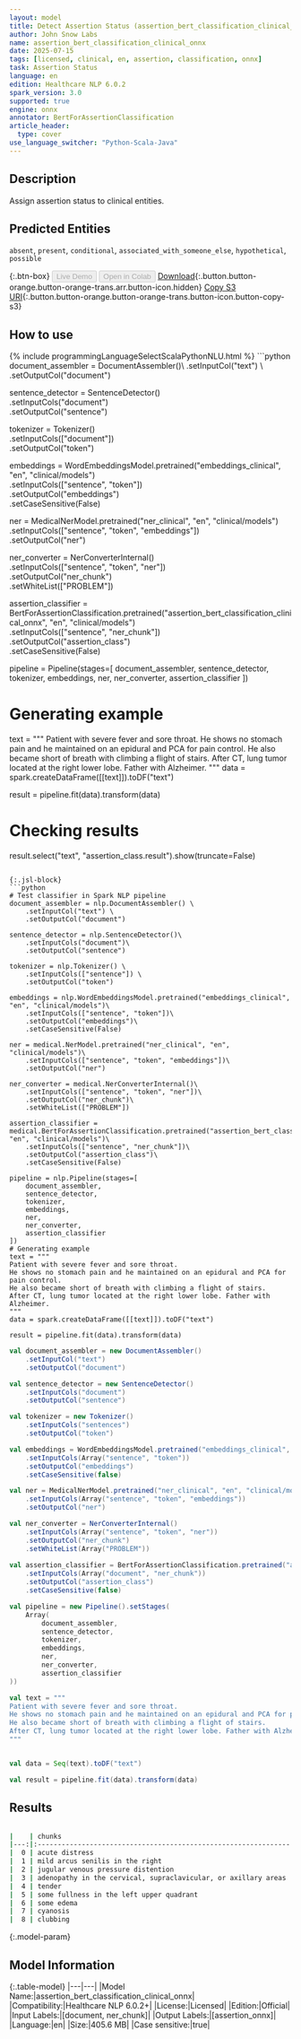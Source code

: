 ```yaml
---
layout: model
title: Detect Assertion Status (assertion_bert_classification_clinical_onnx)
author: John Snow Labs
name: assertion_bert_classification_clinical_onnx
date: 2025-07-15
tags: [licensed, clinical, en, assertion, classification, onnx]
task: Assertion Status
language: en
edition: Healthcare NLP 6.0.2
spark_version: 3.0
supported: true
engine: onnx
annotator: BertForAssertionClassification
article_header:
  type: cover
use_language_switcher: "Python-Scala-Java"
---
```


## Description

Assign assertion status to clinical entities.

## Predicted Entities

`absent`, `present`, `conditional`, `associated_with_someone_else`, `hypothetical`, `possible`

{:.btn-box}
<button class="button button-orange" disabled>Live Demo</button>
<button class="button button-orange" disabled>Open in Colab</button>
[Download](https://s3.amazonaws.com/auxdata.johnsnowlabs.com/clinical/models/assertion_bert_classification_clinical_onnx_en_6.0.2_3.0_1752593721962.zip){:.button.button-orange.button-orange-trans.arr.button-icon.hidden}
[Copy S3 URI](s3://auxdata.johnsnowlabs.com/clinical/models/assertion_bert_classification_clinical_onnx_en_6.0.2_3.0_1752593721962.zip){:.button.button-orange.button-orange-trans.button-icon.button-copy-s3}

## How to use



<div class="tabs-box" markdown="1">
{% include programmingLanguageSelectScalaPythonNLU.html %}
```python
document_assembler = DocumentAssembler()\
    .setInputCol("text") \
    .setOutputCol("document")

sentence_detector = SentenceDetector()\
    .setInputCols("document")\
    .setOutputCol("sentence")

tokenizer = Tokenizer()\
    .setInputCols(["document"])\
    .setOutputCol("token")
    
embeddings = WordEmbeddingsModel.pretrained("embeddings_clinical", "en", "clinical/models")\
    .setInputCols(["sentence", "token"])\
    .setOutputCol("embeddings")\
    .setCaseSensitive(False)

ner = MedicalNerModel.pretrained("ner_clinical", "en", "clinical/models")\
    .setInputCols(["sentence", "token", "embeddings"])\
    .setOutputCol("ner")

ner_converter = NerConverterInternal()\
    .setInputCols(["sentence", "token", "ner"])\
    .setOutputCol("ner_chunk")\
    .setWhiteList(["PROBLEM"])
    
assertion_classifier = BertForAssertionClassification.pretrained("assertion_bert_classification_clinical_onnx", "en", "clinical/models")\
    .setInputCols(["sentence", "ner_chunk"])\
    .setOutputCol("assertion_class")\
    .setCaseSensitive(False)
    
pipeline = Pipeline(stages=[
    document_assembler, 
    sentence_detector,
    tokenizer,
    embeddings,
    ner,
    ner_converter,
    assertion_classifier
])

# Generating example
text = """
Patient with severe fever and sore throat.
He shows no stomach pain and he maintained on an epidural and PCA for pain control.
He also became short of breath with climbing a flight of stairs.
After CT, lung tumor located at the right lower lobe. Father with Alzheimer.
"""
data = spark.createDataFrame([[text]]).toDF("text")
                              
result = pipeline.fit(data).transform(data)

# Checking results
result.select("text", "assertion_class.result").show(truncate=False)

```

{:.jsl-block}
```python
# Test classifier in Spark NLP pipeline
document_assembler = nlp.DocumentAssembler() \
    .setInputCol("text") \
    .setOutputCol("document")

sentence_detector = nlp.SentenceDetector()\
    .setInputCols("document")\
    .setOutputCol("sentence")
    
tokenizer = nlp.Tokenizer() \
    .setInputCols(["sentence"]) \
    .setOutputCol("token")

embeddings = nlp.WordEmbeddingsModel.pretrained("embeddings_clinical", "en", "clinical/models")\
    .setInputCols(["sentence", "token"])\
    .setOutputCol("embeddings")\
    .setCaseSensitive(False)

ner = medical.NerModel.pretrained("ner_clinical", "en", "clinical/models")\
    .setInputCols(["sentence", "token", "embeddings"])\
    .setOutputCol("ner")

ner_converter = medical.NerConverterInternal()\
    .setInputCols(["sentence", "token", "ner"])\
    .setOutputCol("ner_chunk")\
    .setWhiteList(["PROBLEM"])
    
assertion_classifier = medical.BertForAssertionClassification.pretrained("assertion_bert_classification_clinical_onnx", "en", "clinical/models")\
    .setInputCols(["sentence", "ner_chunk"])\
    .setOutputCol("assertion_class")\
    .setCaseSensitive(False)
    
pipeline = nlp.Pipeline(stages=[
    document_assembler, 
    sentence_detector,
    tokenizer,
    embeddings,
    ner,
    ner_converter,
    assertion_classifier
])
# Generating example
text = """
Patient with severe fever and sore throat.
He shows no stomach pain and he maintained on an epidural and PCA for pain control.
He also became short of breath with climbing a flight of stairs.
After CT, lung tumor located at the right lower lobe. Father with Alzheimer.
"""
data = spark.createDataFrame([[text]]).toDF("text")
                              
result = pipeline.fit(data).transform(data)

```
```scala
val document_assembler = new DocumentAssembler() 
    .setInputCol("text") 
    .setOutputCol("document")

val sentence_detector = new SentenceDetector()
    .setInputCols("document")
    .setOutputCol("sentence")

val tokenizer = new Tokenizer()
    .setInputCols("sentences")
    .setOutputCol("token")

val embeddings = WordEmbeddingsModel.pretrained("embeddings_clinical", "en", "clinical/models")
    .setInputCols(Array("sentence", "token"))
    .setOutputCol("embeddings")
    .setCaseSensitive(false)

val ner = MedicalNerModel.pretrained("ner_clinical", "en", "clinical/models")
    .setInputCols(Array("sentence", "token", "embeddings"))
    .setOutputCol("ner")

val ner_converter = NerConverterInternal()
    .setInputCols(Array("sentence", "token", "ner"))
    .setOutputCol("ner_chunk")
    .setWhiteList(Array("PROBLEM"))
        
val assertion_classifier = BertForAssertionClassification.pretrained("assertion_bert_classification_clinical_onnx", "en", "clinical/models")
    .setInputCols(Array("document", "ner_chunk"))
    .setOutputCol("assertion_class")
    .setCaseSensitive(false)

val pipeline = new Pipeline().setStages(
    Array(
        document_assembler, 
        sentence_detector,
        tokenizer, 
        embeddings,
        ner,
        ner_converter,
        assertion_classifier
))

val text = """
Patient with severe fever and sore throat.
He shows no stomach pain and he maintained on an epidural and PCA for pain control.
He also became short of breath with climbing a flight of stairs.
After CT, lung tumor located at the right lower lobe. Father with Alzheimer.
"""


val data = Seq(text).toDF("text")

val result = pipeline.fit(data).transform(data)

```
</div>

## Results

```bash

|    | chunks                                                         |   begin |   end | entities   | assertion   |   confidence |
|---:|:---------------------------------------------------------------|--------:|------:|:-----------|:------------|-------------:|
|  0 | acute distress                                                 |      43 |    56 | PROBLEM    | Absent      |     0.992191 |
|  1 | mild arcus senilis in the right                                |     191 |   221 | PROBLEM    | Present     |     0.99537  |
|  2 | jugular venous pressure distention                             |     380 |   413 | PROBLEM    | Absent      |     0.997313 |
|  3 | adenopathy in the cervical, supraclavicular, or axillary areas |     428 |   489 | PROBLEM    | Absent      |     0.996413 |
|  4 | tender                                                         |     514 |   519 | PROBLEM    | Absent      |     0.995015 |
|  5 | some fullness in the left upper quadrant                       |     535 |   574 | PROBLEM    | Possible    |     0.524748 |
|  6 | some edema                                                     |     660 |   669 | PROBLEM    | Present     |     0.987595 |
|  7 | cyanosis                                                       |     679 |   686 | PROBLEM    | Absent      |     0.996593 |
|  8 | clubbing                                                       |     692 |   699 | PROBLEM    | Absent      |     0.996629 |

```

{:.model-param}
## Model Information

{:.table-model}
|---|---|
|Model Name:|assertion_bert_classification_clinical_onnx|
|Compatibility:|Healthcare NLP 6.0.2+|
|License:|Licensed|
|Edition:|Official|
|Input Labels:|[document, ner_chunk]|
|Output Labels:|[assertion_onnx]|
|Language:|en|
|Size:|405.6 MB|
|Case sensitive:|true|